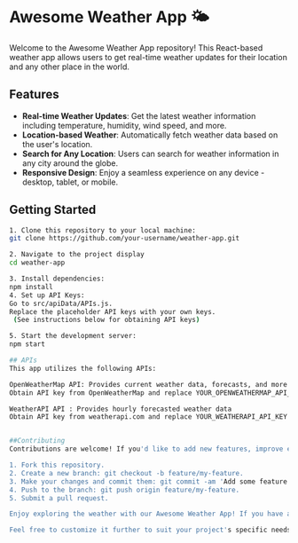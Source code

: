 # Awesome Weather App 🌤️

Welcome to the Awesome Weather App repository! This React-based weather app allows users to get real-time weather updates for their location and any other place in the world.

## Features

- **Real-time Weather Updates**: Get the latest weather information including temperature, humidity, wind speed, and more.
- **Location-based Weather**: Automatically fetch weather data based on the user's location.
- **Search for Any Location**: Users can search for weather information in any city around the globe.
- **Responsive Design**: Enjoy a seamless experience on any device - desktop, tablet, or mobile.

## Getting Started

```bash
1. Clone this repository to your local machine:
git clone https://github.com/your-username/weather-app.git

2. Navigate to the project display
cd weather-app

3. Install dependencies:
npm install
4. Set up API Keys:
Go to src/apiData/APIs.js.
Replace the placeholder API keys with your own keys. 
 (See instructions below for obtaining API keys)

5. Start the development server:
npm start

## APIs
This app utilizes the following APIs:

OpenWeatherMap API: Provides current weather data, forecasts, and more.
Obtain API key from OpenWeatherMap and replace YOUR_OPENWEATHERMAP_API_KEY in src/apiData/APIs.js.

WeatherAPI API : Provides hourly forecasted weather data
Obtain API key from weatherapi.com and replace YOUR_WEATHERAPI_API_KEY in src/apiData/APIs.js.


##Contributing
Contributions are welcome! If you'd like to add new features, improve existing ones, or fix bugs, feel free to fork this repository and submit a pull request.

1. Fork this repository.
2. Create a new branch: git checkout -b feature/my-feature.
3. Make your changes and commit them: git commit -am 'Add some feature'.
4. Push to the branch: git push origin feature/my-feature.
5. Submit a pull request.

Enjoy exploring the weather with our Awesome Weather App! If you have any questions or suggestions, feel free to open an issue.

Feel free to customize it further to suit your project's specific needs or style preferences!